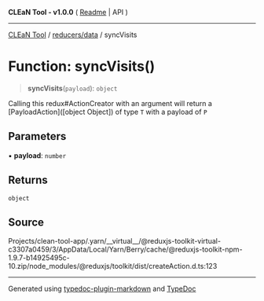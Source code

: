 **CLEaN Tool - v1.0.0** ( [Readme](../../../README.md) \| API )

***

[CLEaN Tool](../../../modules.md) / [reducers/data](../README.md) / syncVisits

# Function: syncVisits()

> **syncVisits**(`payload`): `object`

Calling this redux#ActionCreator with an argument will
return a [PayloadAction]([object Object]) of type `T` with a payload of `P`

## Parameters

▪ **payload**: `number`

## Returns

`object`

## Source

Projects/clean-tool-app/.yarn/\_\_virtual\_\_/@reduxjs-toolkit-virtual-c3307a0459/3/AppData/Local/Yarn/Berry/cache/@reduxjs-toolkit-npm-1.9.7-b14925495c-10.zip/node\_modules/@reduxjs/toolkit/dist/createAction.d.ts:123

***

Generated using [typedoc-plugin-markdown](https://www.npmjs.com/package/typedoc-plugin-markdown) and [TypeDoc](https://typedoc.org/)
